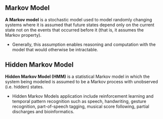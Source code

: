 ## Markov Model
**A Markov model** is a stochastic model used to model randomly changing systems where it is assumed that future states depend only on the current state not on the events that occurred before it (that is, it assumes the Markov property). 
* Generally, this assumption enables reasoning and computation with the model that would otherwise be intractable.


## Hidden Markov Model
**Hidden Markov Model (HMM)** is a statistical Markov model in which the system being modeled is assumed to be a Markov process with unobserved (i.e. hidden) states.
* Hidden Markov Models application include reinforcement learning and temporal pattern recognition such as speech, handwriting, gesture recognition, part-of-speech tagging, musical score following, partial discharges and bioinformatics.

